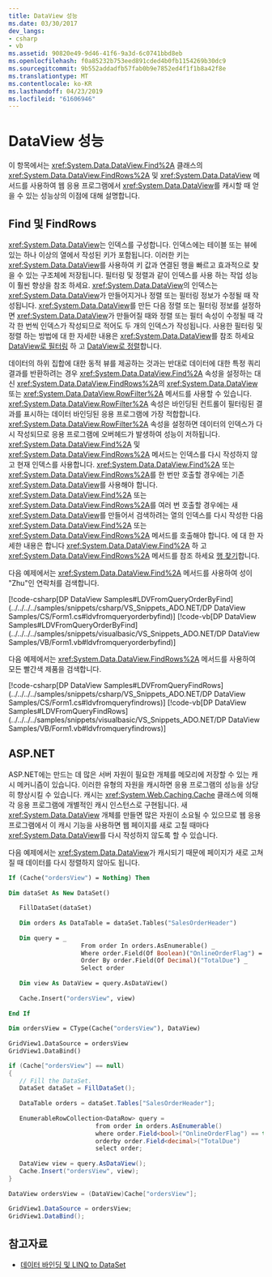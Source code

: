 ```yaml
---
title: DataView 성능
ms.date: 03/30/2017
dev_langs:
- csharp
- vb
ms.assetid: 90820e49-9d46-41f6-9a3d-6c0741bbd8eb
ms.openlocfilehash: f0a85232b753eed891cded4b0fb1154269b30dc9
ms.sourcegitcommit: 9b552addadfb57fab0b9e7852ed4f1f1b8a42f8e
ms.translationtype: MT
ms.contentlocale: ko-KR
ms.lasthandoff: 04/23/2019
ms.locfileid: "61606946"
---
```

# <a name="dataview-performance"></a>DataView 성능
이 항목에서는 <xref:System.Data.DataView.Find%2A> 클래스의 <xref:System.Data.DataView.FindRows%2A> 및 <xref:System.Data.DataView> 메서드를 사용하여 웹 응용 프로그램에서 <xref:System.Data.DataView>를 캐시할 때 얻을 수 있는 성능상의 이점에 대해 설명합니다.  
  
## <a name="find-and-findrows"></a>Find 및 FindRows  
 <xref:System.Data.DataView>는 인덱스를 구성합니다. 인덱스에는 테이블 또는 뷰에 있는 하나 이상의 열에서 작성된 키가 포함됩니다. 이러한 키는 <xref:System.Data.DataView>를 사용하여 키 값과 연결된 행을 빠르고 효과적으로 찾을 수 있는 구조체에 저장됩니다. 필터링 및 정렬과 같이 인덱스를 사용 하는 작업 성능이 훨씬 향상을 참조 하세요. <xref:System.Data.DataView>의 인덱스는 <xref:System.Data.DataView>가 만들어지거나 정렬 또는 필터링 정보가 수정될 때 작성됩니다. <xref:System.Data.DataView>를 만든 다음 정렬 또는 필터링 정보를 설정하면 <xref:System.Data.DataView>가 만들어질 때와 정렬 또는 필터 속성이 수정될 때 각각 한 번씩 인덱스가 작성되므로 적어도 두 개의 인덱스가 작성됩니다. 사용한 필터링 및 정렬 하는 방법에 대 한 자세한 내용은 <xref:System.Data.DataView>를 참조 하세요 [DataView로 필터링](../../../../docs/framework/data/adonet/filtering-with-dataview-linq-to-dataset.md) 하 고 [DataView로 정렬](../../../../docs/framework/data/adonet/sorting-with-dataview-linq-to-dataset.md)합니다.  
  
 데이터의 하위 집합에 대한 동적 뷰를 제공하는 것과는 반대로 데이터에 대한 특정 쿼리 결과를 반환하려는 경우 <xref:System.Data.DataView.Find%2A> 속성을 설정하는 대신 <xref:System.Data.DataView.FindRows%2A>의 <xref:System.Data.DataView> 또는 <xref:System.Data.DataView.RowFilter%2A> 메서드를 사용할 수 있습니다. <xref:System.Data.DataView.RowFilter%2A> 속성은 바인딩된 컨트롤이 필터링된 결과를 표시하는 데이터 바인딩된 응용 프로그램에 가장 적합합니다. <xref:System.Data.DataView.RowFilter%2A> 속성을 설정하면 데이터의 인덱스가 다시 작성되므로 응용 프로그램에 오버헤드가 발생하여 성능이 저하됩니다. <xref:System.Data.DataView.Find%2A> 및 <xref:System.Data.DataView.FindRows%2A> 메서드는 인덱스를 다시 작성하지 않고 현재 인덱스를 사용합니다. <xref:System.Data.DataView.Find%2A> 또는 <xref:System.Data.DataView.FindRows%2A>를 한 번만 호출할 경우에는 기존 <xref:System.Data.DataView>를 사용해야 합니다. <xref:System.Data.DataView.Find%2A> 또는 <xref:System.Data.DataView.FindRows%2A>를 여러 번 호출할 경우에는 새 <xref:System.Data.DataView>를 만들어서 검색하려는 열의 인덱스를 다시 작성한 다음 <xref:System.Data.DataView.Find%2A> 또는 <xref:System.Data.DataView.FindRows%2A> 메서드를 호출해야 합니다. 에 대 한 자세한 내용은 합니다 <xref:System.Data.DataView.Find%2A> 하 고 <xref:System.Data.DataView.FindRows%2A> 메서드를 참조 하세요 [행 찾기](../../../../docs/framework/data/adonet/dataset-datatable-dataview/finding-rows.md)합니다.  
  
 다음 예제에서는 <xref:System.Data.DataView.Find%2A> 메서드를 사용하여 성이 "Zhu"인 연락처를 검색합니다.  
  
 [!code-csharp[DP DataView Samples#LDVFromQueryOrderByFind](../../../../samples/snippets/csharp/VS_Snippets_ADO.NET/DP DataView Samples/CS/Form1.cs#ldvfromqueryorderbyfind)]
 [!code-vb[DP DataView Samples#LDVFromQueryOrderByFind](../../../../samples/snippets/visualbasic/VS_Snippets_ADO.NET/DP DataView Samples/VB/Form1.vb#ldvfromqueryorderbyfind)]  
  
 다음 예제에서는 <xref:System.Data.DataView.FindRows%2A> 메서드를 사용하여 모든 빨간색 제품을 검색합니다.  
  
 [!code-csharp[DP DataView Samples#LDVFromQueryFindRows](../../../../samples/snippets/csharp/VS_Snippets_ADO.NET/DP DataView Samples/CS/Form1.cs#ldvfromqueryfindrows)]
 [!code-vb[DP DataView Samples#LDVFromQueryFindRows](../../../../samples/snippets/visualbasic/VS_Snippets_ADO.NET/DP DataView Samples/VB/Form1.vb#ldvfromqueryfindrows)]  
  
## <a name="aspnet"></a>ASP.NET  
 ASP.NET에는 만드는 데 많은 서버 자원이 필요한 개체를 메모리에 저장할 수 있는 캐시 메커니즘이 있습니다. 이러한 유형의 자원을 캐시하면 응용 프로그램의 성능을 상당히 향상시킬 수 있습니다. 캐시는 <xref:System.Web.Caching.Cache> 클래스에 의해 각 응용 프로그램에 개별적인 캐시 인스턴스로 구현됩니다. 새 <xref:System.Data.DataView> 개체를 만들면 많은 자원이 소요될 수 있으므로 웹 응용 프로그램에서 이 캐시 기능을 사용하면 웹 페이지를 새로 고칠 때마다 <xref:System.Data.DataView>를 다시 작성하지 않도록 할 수 있습니다.  
  
 다음 예제에서는 <xref:System.Data.DataView>가 캐시되기 때문에 페이지가 새로 고쳐질 때 데이터를 다시 정렬하지 않아도 됩니다.  
  
```vb  
If (Cache("ordersView") = Nothing) Then  
  
Dim dataSet As New DataSet()  
  
   FillDataSet(dataSet)  
  
   Dim orders As DataTable = dataSet.Tables("SalesOrderHeader")  
  
   Dim query = _  
                    From order In orders.AsEnumerable() _  
                    Where order.Field(Of Boolean)("OnlineOrderFlag") = True _  
                    Order By order.Field(Of Decimal)("TotalDue") _  
                    Select order  
  
   Dim view As DataView = query.AsDataView()  
  
   Cache.Insert("ordersView", view)  
  
End If  
  
Dim ordersView = CType(Cache("ordersView"), DataView)  
  
GridView1.DataSource = ordersView  
GridView1.DataBind()  
```  
  
```csharp  
if (Cache["ordersView"] == null)  
{  
   // Fill the DataSet.                  
   DataSet dataSet = FillDataSet();  
  
   DataTable orders = dataSet.Tables["SalesOrderHeader"];  
  
   EnumerableRowCollection<DataRow> query =  
                        from order in orders.AsEnumerable()  
                        where order.Field<bool>("OnlineOrderFlag") == true  
                        orderby order.Field<decimal>("TotalDue")  
                        select order;  
  
   DataView view = query.AsDataView();  
   Cache.Insert("ordersView", view);  
}  
  
DataView ordersView = (DataView)Cache["ordersView"];  
  
GridView1.DataSource = ordersView;  
GridView1.DataBind();  
```  
  
## <a name="see-also"></a>참고자료

- [데이터 바인딩 및 LINQ to DataSet](../../../../docs/framework/data/adonet/data-binding-and-linq-to-dataset.md)
